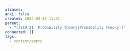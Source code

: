 ```yaml
---
aliases: 
anki: false
created: 2024-04-25 11:31
parent:
  - "[[519.21  Probability theory|Probability theory]]"
connected: []
tags:
  - content/empty
---
```

